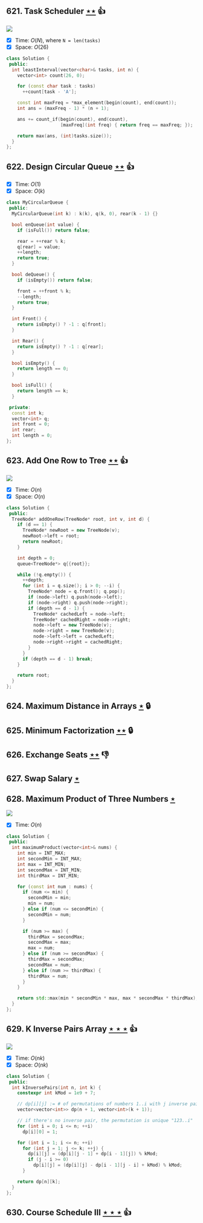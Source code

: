## 621. Task Scheduler [$\star\star$](https://leetcode.com/problems/task-scheduler) :thumbsup:

![](https://img.shields.io/badge/-Greedy-0B346E.svg?style=flat-square)

- [x] Time: $O(N)$, where `N = len(tasks)`
- [x] Space: $O(26)$

```cpp
class Solution {
 public:
  int leastInterval(vector<char>& tasks, int n) {
    vector<int> count(26, 0);

    for (const char task : tasks)
      ++count[task - 'A'];

    const int maxFreq = *max_element(begin(count), end(count));
    int ans = (maxFreq - 1) * (n + 1);

    ans += count_if(begin(count), end(count),
                    [maxFreq](int freq) { return freq == maxFreq; });

    return max(ans, (int)tasks.size());
  }
};
```

## 622. Design Circular Queue [$\star\star$](https://leetcode.com/problems/design-circular-queue) :thumbsup:

- [x] Time: $O(1)$
- [x] Space: $O(k)$

```cpp
class MyCircularQueue {
 public:
  MyCircularQueue(int k) : k(k), q(k, 0), rear(k - 1) {}

  bool enQueue(int value) {
    if (isFull()) return false;

    rear = ++rear % k;
    q[rear] = value;
    ++length;
    return true;
  }

  bool deQueue() {
    if (isEmpty()) return false;

    front = ++front % k;
    --length;
    return true;
  }

  int Front() {
    return isEmpty() ? -1 : q[front];
  }

  int Rear() {
    return isEmpty() ? -1 : q[rear];
  }

  bool isEmpty() {
    return length == 0;
  }

  bool isFull() {
    return length == k;
  }

 private:
  const int k;
  vector<int> q;
  int front = 0;
  int rear;
  int length = 0;
};
```

## 623. Add One Row to Tree [$\star\star$](https://leetcode.com/problems/add-one-row-to-tree) :thumbsup:

![](https://img.shields.io/badge/-Tree-227D51.svg?style=flat-square)

- [x] Time: $O(n)$
- [x] Space: $O(n)$

```cpp
class Solution {
 public:
  TreeNode* addOneRow(TreeNode* root, int v, int d) {
    if (d == 1) {
      TreeNode* newRoot = new TreeNode(v);
      newRoot->left = root;
      return newRoot;
    }

    int depth = 0;
    queue<TreeNode*> q{{root}};

    while (!q.empty()) {
      ++depth;
      for (int i = q.size(); i > 0; --i) {
        TreeNode* node = q.front(); q.pop();
        if (node->left) q.push(node->left);
        if (node->right) q.push(node->right);
        if (depth == d - 1) {
          TreeNode* cachedLeft = node->left;
          TreeNode* cachedRight = node->right;
          node->left = new TreeNode(v);
          node->right = new TreeNode(v);
          node->left->left = cachedLeft;
          node->right->right = cachedRight;
        }
      }
      if (depth == d - 1) break;
    }

    return root;
  }
};
```

## 624. Maximum Distance in Arrays [$\star$](https://leetcode.com/problems/maximum-distance-in-arrays) 🔒

## 625. Minimum Factorization [$\star\star$](https://leetcode.com/problems/minimum-factorization) 🔒

## 626. Exchange Seats [$\star\star$](https://leetcode.com/problems/exchange-seats) :thumbsdown:

## 627. Swap Salary [$\star$](https://leetcode.com/problems/swap-salary)

## 628. Maximum Product of Three Numbers [$\star$](https://leetcode.com/problems/maximum-product-of-three-numbers)

![](https://img.shields.io/badge/-Math-434343.svg?style=flat-square)

- [x] Time: $O(n)$

```cpp
class Solution {
 public:
  int maximumProduct(vector<int>& nums) {
    int min = INT_MAX;
    int secondMin = INT_MAX;
    int max = INT_MIN;
    int secondMax = INT_MIN;
    int thirdMax = INT_MIN;

    for (const int num : nums) {
      if (num <= min) {
        secondMin = min;
        min = num;
      } else if (num <= secondMin) {
        secondMin = num;
      }

      if (num >= max) {
        thirdMax = secondMax;
        secondMax = max;
        max = num;
      } else if (num >= secondMax) {
        thirdMax = secondMax;
        secondMax = num;
      } else if (num >= thirdMax) {
        thirdMax = num;
      }
    }

    return std::max(min * secondMin * max, max * secondMax * thirdMax);
  }
};
```

## 629. K Inverse Pairs Array [$\star\star\star$](https://leetcode.com/problems/k-inverse-pairs-array) :thumbsup:

![](https://img.shields.io/badge/-Dynamic%20Programming-113285.svg?style=flat-square)

- [x] Time: $O(nk)$
- [x] Space: $O(nk)$

```cpp
class Solution {
 public:
  int kInversePairs(int n, int k) {
    constexpr int kMod = 1e9 + 7;

    // dp[i][j] := # of permutations of numbers 1..i with j inverse pairs
    vector<vector<int>> dp(n + 1, vector<int>(k + 1));

    // if there's no inverse pair, the permutation is unique "123..i"
    for (int i = 0; i <= n; ++i)
      dp[i][0] = 1;

    for (int i = 1; i <= n; ++i)
      for (int j = 1; j <= k; ++j) {
        dp[i][j] = (dp[i][j - 1] + dp[i - 1][j]) % kMod;
        if (j - i >= 0)
          dp[i][j] = (dp[i][j] - dp[i - 1][j - i] + kMod) % kMod;
      }

    return dp[n][k];
  }
};
```

## 630. Course Schedule III [$\star\star\star$](https://leetcode.com/problems/course-schedule-iii) :thumbsup:
